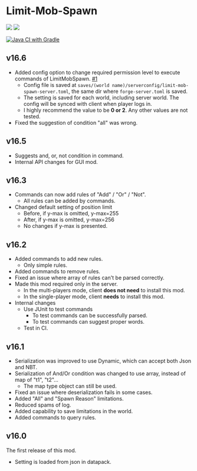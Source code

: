# Limit-Mob-Spawn

[![](http://cf.way2muchnoise.eu/versions/limit-mob-spawn.svg)][download page]
[![](http://cf.way2muchnoise.eu/full_limit-mob-spawn_downloads.svg)][download page]

[![Java CI with Gradle](https://github.com/Kotori316/LimitMobSpawn/actions/workflows/gradle.yml/badge.svg)][action details]

[download page]: https://www.curseforge.com/minecraft/mc-mods/limit-mob-spawn

[action details]: https://github.com/Kotori316/LimitMobSpawn/actions/workflows/gradle.yml

## v16.6

* Added config option to change required permission level to execute commands of LimitMobSpawn.
  [#1](https://github.com/Kotori316/LimitMobSpawn/issues/1)
  * Config file is saved at `saves/(world name)/serverconfig/limit-mob-spawn-server.toml`, the same dir
    where `forge-server.toml` is saved.
  * The setting is saved for each world, including server world. The config will be synced with client when player logs
    in.
  * I highly recommend the value to be **0 or 2**. Any other values are not tested.
* Fixed the suggestion of condition "all" was wrong.

## v16.5

* Suggests and, or, not condition in command.
* Internal API changes for GUI mod.

## v16.3

* Commands can now add rules of "Add" / "Or" / "Not".
  * All rules can be added by commands.
* Changed default setting of position limit
  * Before, if y-max is omitted, y-max=255
  * After, if y-max is omitted, y-max=256
  * No changes if y-max is presented.

## v16.2

* Added commands to add new rules.
  * Only simple rules.
* Added commands to remove rules.
* Fixed an issue where array of rules can't be parsed correctly.
* Made this mod required only in the server.
  * In the multi-players mode, client **does not need** to install this mod.
  * In the single-player mode, client **needs** to install this mod.
* Internal changes
  * Use JUnit to test commands
    * To test commands can be successfully parsed.
    * To test commands can suggest proper words.
  * Test in CI.

## v16.1

* Serialization was improved to use Dynamic, which can accept both Json and NBT.
* Serialization of And/Or condition was changed to use array, instead of map of "t1", "t2"...
  * The map type object can still be used.
* Fixed an issue where deserialization fails in some cases.
* Added "All" and "Spawn Reason" limitations.
* Reduced spams of log.
* Added capability to save limitations in the world.
* Added commands to query rules.

## v16.0

The first release of this mod.

* Setting is loaded from json in datapack.
